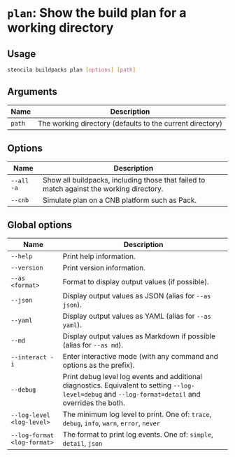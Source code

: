 <!-- Generated from doc comments in Rust. Do not edit. -->

# `plan`: Show the build plan for a working directory

## Usage

```sh
stencila buildpacks plan [options] [path]
```

## Arguments

| Name   | Description                                               |
| ------ | --------------------------------------------------------- |
| `path` | The working directory (defaults to the current directory) |

## Options

| Name       | Description                                                                              |
| ---------- | ---------------------------------------------------------------------------------------- |
| `--all -a` | Show all buildpacks, including those that failed to match against the working directory. |
| `--cnb`    | Simulate plan on a CNB platform such as Pack.                                            |

## Global options

| Name                        | Description                                                                                                                                          |
| --------------------------- | ---------------------------------------------------------------------------------------------------------------------------------------------------- |
| `--help`                    | Print help information.                                                                                                                              |
| `--version`                 | Print version information.                                                                                                                           |
| `--as <format>`             | Format to display output values (if possible).                                                                                                       |
| `--json`                    | Display output values as JSON (alias for `--as json`).                                                                                               |
| `--yaml`                    | Display output values as YAML (alias for `--as yaml`).                                                                                               |
| `--md`                      | Display output values as Markdown if possible (alias for `--as md`).                                                                                 |
| `--interact -i`             | Enter interactive mode (with any command and options as the prefix).                                                                                 |
| `--debug`                   | Print debug level log events and additional diagnostics. Equivalent to setting `--log-level=debug` and `--log-format=detail` and overrides the both. |
| `--log-level <log-level>`   | The minimum log level to print. One of: `trace`, `debug`, `info`, `warn`, `error`, `never`                                                           |
| `--log-format <log-format>` | The format to print log events. One of: `simple`, `detail`, `json`                                                                                   |
